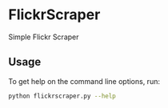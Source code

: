 # FlickrScraper

Simple Flickr Scraper

## Usage

To get help on the command line options, run:

```bash
python flickrscraper.py --help
```
